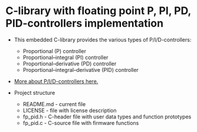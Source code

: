 # C-library with floating point P, PI, PD, PID-controllers implementation

* This embedded C-library provides the various types of P/I/D-controllers:
	* Proportional (P) controller
  *	Proportional–integral (PI) controller
  * Proportional–derivative (PD) controller
  *	Proportional–integral–derivative (PID) controller
 
* [More about P/I/D-controllers here.](https://en.wikipedia.org/wiki/PID_controller)
 
* Project structure
  * README.md - current file
  * LICENSE - file with license description
  * fp_pid.h - C-header file with user data types and function prototypes
  * fp_pid.c - C-source file with firmware functions
